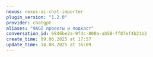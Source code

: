 ```yaml
---
nexus: nexus-ai-chat-importer
plugin_version: "1.2.0"
provider: chatgpt
aliases: "9AGI проекты и подкаст"
conversation_id: 6846be2a-9fdc-800a-ab58-ff87ef4b21b2
create_time: 09.06.2025 at 17:57
update_time: 14.08.2025 at 16:09
---
```

